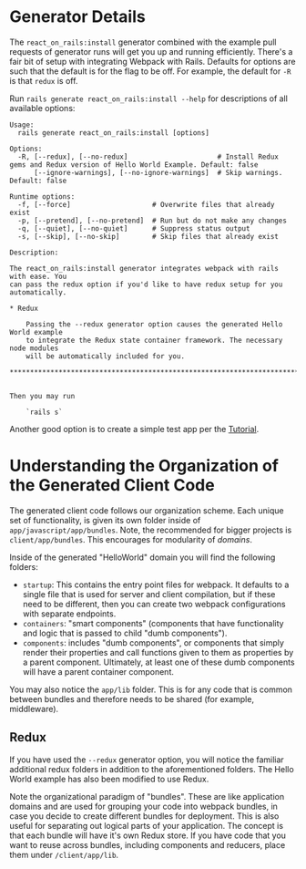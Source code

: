 # Generator Details

The `react_on_rails:install` generator combined with the example pull requests of generator runs will get you up and running efficiently. There's a fair bit of setup with integrating Webpack with Rails. Defaults for options are such that the default is for the flag to be off. For example, the default for `-R` is that `redux` is off.

Run `rails generate react_on_rails:install --help` for descriptions of all available options:

```
Usage:
  rails generate react_on_rails:install [options]

Options:
  -R, [--redux], [--no-redux]                      # Install Redux gems and Redux version of Hello World Example. Default: false
      [--ignore-warnings], [--no-ignore-warnings]  # Skip warnings. Default: false

Runtime options:
  -f, [--force]                    # Overwrite files that already exist
  -p, [--pretend], [--no-pretend]  # Run but do not make any changes
  -q, [--quiet], [--no-quiet]      # Suppress status output
  -s, [--skip], [--no-skip]        # Skip files that already exist

Description:

The react_on_rails:install generator integrates webpack with rails with ease. You
can pass the redux option if you'd like to have redux setup for you automatically.

* Redux

    Passing the --redux generator option causes the generated Hello World example
    to integrate the Redux state container framework. The necessary node modules
    will be automatically included for you.

*******************************************************************************


Then you may run

    `rails s`
```

Another good option is to create a simple test app per the [Tutorial](https://www.shakacode.com/react-on-rails/docs/guides/tutorial/).

# Understanding the Organization of the Generated Client Code
The generated client code follows our organization scheme. Each unique set of functionality, is given its own folder inside of `app/javascript/app/bundles`. Note, the recommended for bigger projects is `client/app/bundles`. This encourages for modularity of *domains*.

Inside of the generated "HelloWorld" domain you will find the following folders:

+  `startup`: This contains the entry point files for webpack. It defaults to a single file that is used for server and client compilation, but if these need to be different, then you can create two webpack configurations with separate endpoints.
+ `containers`: "smart components" (components that have functionality and logic that is passed to child "dumb components").
+ `components`: includes "dumb components", or components that simply render their properties and call functions given to them as properties by a parent component. Ultimately, at least one of these dumb components will have a parent container component.

You may also notice the `app/lib` folder. This is for any code that is common between bundles and therefore needs to be shared (for example, middleware).

## Redux
If you have used the `--redux` generator option, you will notice the familiar additional redux folders in addition to the aforementioned folders. The Hello World example has also been modified to use Redux.

Note the organizational paradigm of "bundles". These are like application domains and are used for grouping your code into webpack bundles, in case you decide to create different bundles for deployment. This is also useful for separating out logical parts of your application. The concept is that each bundle will have it's own Redux store. If you have code that you want to reuse across bundles, including components and reducers, place them under `/client/app/lib`.
